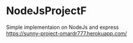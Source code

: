 # NodeJsProjectF
Simple implementaion on NodeJs and express  
  https://sunny-project-omardr777.herokuapp.com/
